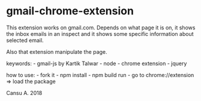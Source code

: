 # gmail-chrome-extension

This extension works on gmail.com. Depends on what page it is on, it shows the inbox emails in an inspect and it shows some specific information about selected email. 

Also that extension manipulate the page.

keywords:
          - gmail-js by Kartik Talwar
          - node
          - chrome extension
          - jquery 

how to use: 
     - fork it
     - npm install
     - npm build run 
     - go to chrome://extension => load the package     

Cansu A. 2018 

